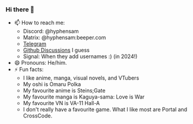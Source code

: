 ### Hi there 👋

<!--
**HyphenSam/HyphenSam** is a ✨ _special_ ✨ repository because its `README.md` (this file) appears on your GitHub profile.

Here are some ideas to get you started:

- 🔭 I’m currently working on ...
- 🌱 I’m currently learning ...
- 👯 I’m looking to collaborate on ...
- 🤔 I’m looking for help with ...
- 💬 Ask me about ...
- 📫 How to reach me: ...
- 😄 Pronouns: ...
- ⚡ Fun fact: ...
-->
- 📫 How to reach me:
  - Discord: @hyphensam
  - Matrix: @hyphensam:beeper.com
  - [Telegram](https://t.me/HyphenSam)
  - [Github Discussions](https://github.com/HyphenSam/HyphenSam/discussions) I guess
  - Signal: When they add usernames :) (in 2024!)
- 😄 Pronouns: He/him.
- ⚡ Fun facts:
  - I like anime, manga, visual novels, and VTubers
  - My oshi is Omaru Polka
  - My favourite anime is Steins;Gate
  - My favourite manga is Kaguya-sama: Love is War
  - My favourite VN is VA-11 Hall-A
  - I don't really have a favourite game. What I like most are Portal and CrossCode.
